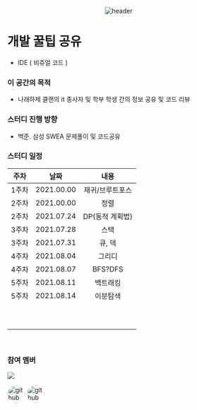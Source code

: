 <div align="center">

![header](https://capsule-render.vercel.app/api?type=waving&color=0:5468FF,100:a82da8&height=200&section=header&text=%EB%82%98%EB%9E%98%ED%95%98%EC%A0%9C%20%ED%81%B4%EB%9E%9C&fontSize=70&fontColor=FFFFFF&fontAlignY=40)

</div>







# 개발 꿀팁 공유 



- IDE ( 비쥬얼 코드 )





### 이 공간의 목적

- 나래하제 클랜의 it 종사자 및 학부 학생 간의 정보 공유 및 코드 리뷰

  

  

### 스터디 진행 방향

- 백준. 삼성 SWEA 문제풀이 및 코드공유

  



### 스터디 일정

| 주차  |    날짜    |      내용       |
| :---: | :--------: | :-------------: |
| 1주차 | 2021.00.00 | 재귀/브루트포스 |
| 2주차 | 2021.00.00 |      정렬       |
| 2주차 | 2021.07.24 | DP(동적 계획법) |
| 3주차 | 2021.07.28 |      스택       |
| 3주차 | 2021.07.31 |     큐, 덱      |
| 4주차 | 2021.08.04 |     그리디      |
| 4주차 | 2021.08.07 |     BFS?DFS     |
| 5주차 | 2021.08.11 |    백트래킹     |
| 5주차 | 2021.08.14 |    이분탐색     |
|       |            |                 |
|       |            |                 |
|       |            |                 |
|       |            |                 |
|       |            |                 |
|       |            |                 |
|       |            |                 |
|       |            |                 |
|       |            |                 |
|       |            |                 |

<br/>





 

### 참여 멤버
<a href="https://github.com/JeongInSeok/Study-NarehazeClan-/graphs/contributors">
  <img src="https://contrib.rocks/image?repo=JeongInSeok/Study-NarehazeClan-"/>
</a>







[<a href="https://github.com/JeongInSeok"><img src='https://avatars.githubusercontent.com/u/64317025?v=4' alt='github' height='40' style="border-radius: 70%;"></a>](https://github.com/JeongInSeok) [<a href='https://github.com/S-Series'><img src='https://avatars.githubusercontent.com/u/63185402?v=4' alt='github' height='40' style="border-radius: 70%;"></a>](https://github.com/SSeries)  

